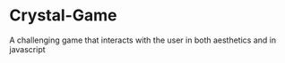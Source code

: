 # Crystal-Game
A challenging game that interacts with the user in both aesthetics and in javascript
